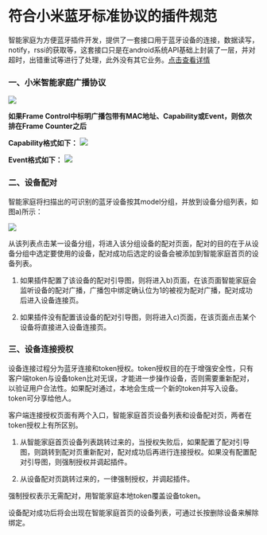 符合小米蓝牙标准协议的插件规范
========================================

智能家庭为方便蓝牙插件开发，提供了一套接口用于蓝牙设备的连接，数据读写，notify，rssi的获取等，这套接口只是在android系统API基础上封装了一层，并对超时，出错重试等进行了处理，此外没有其它业务。[点击查看详情](https://github.com/dingjikerbo/blog/blob/master/%E6%99%BA%E8%83%BD%E5%AE%B6%E5%BA%AD%E6%8F%90%E4%BE%9B%E7%9A%84%E8%93%9D%E7%89%99%E6%8E%A5%E5%8F%A3.md)


### 一、小米智能家庭广播协议

![](http://inuker.com/images/packet.jpg?a=1)

**如果Frame Control中标明广播包带有MAC地址、Capability或Event，则依次排在Frame Counter之后**

**Capability格式如下：**
![](http://inuker.com/images/capability.jpg?a=1)

**Event格式如下：**
![](http://inuker.com/images/event.jpg?a=1)

### 二、设备配对

智能家庭将扫描出的可识别的蓝牙设备按其model分组，并放到设备分组列表，如图a)所示：

![](http://inuker.com/images/image1.jpg?a=1)

从该列表点击某一设备分组，将进入该分组设备的配对页面，配对的目的在于从设备分组中选定要使用的设备，配对成功后选定的设备会被添加到智能家庭首页的设备列表。

1. 如果插件配置了该设备的配对引导图，则将进入b)页面，在该页面智能家庭会监听设备的配对广播，广播包中绑定确认位为1的被视为配对广播，配对成功后进入设备连接页。

2. 如果插件没有配置该设备的配对引导图，则将进入c)页面，在该页面点击某个设备将直接进入设备连接页。

### 三、设备连接授权

设备连接过程分为蓝牙连接和token授权。token授权目的在于增强安全性，只有客户端token与设备token比对无误，才能进一步操作设备，否则需要重新配对，以验证用户合法性。如果配对通过，本地会生成一个新的token并写入设备。token可分享给他人。

客户端连接授权页面有两个入口，智能家庭首页设备列表和设备配对页，两者在token授权上有所区别。

1. 从智能家庭首页设备列表跳转过来的，当授权失败后，如果配置了配对引导图，则跳转到配对页重新配对，配对成功后再进行连接授权。如果没有配置配对引导图，则强制授权并调起插件。

2. 从设备配对页跳转过来的，一律强制授权，并调起插件。

强制授权表示无需配对，用智能家庭本地token覆盖设备token。

设备配对成功后将会出现在智能家庭首页的设备列表，可通过长按删除设备来解除绑定。











